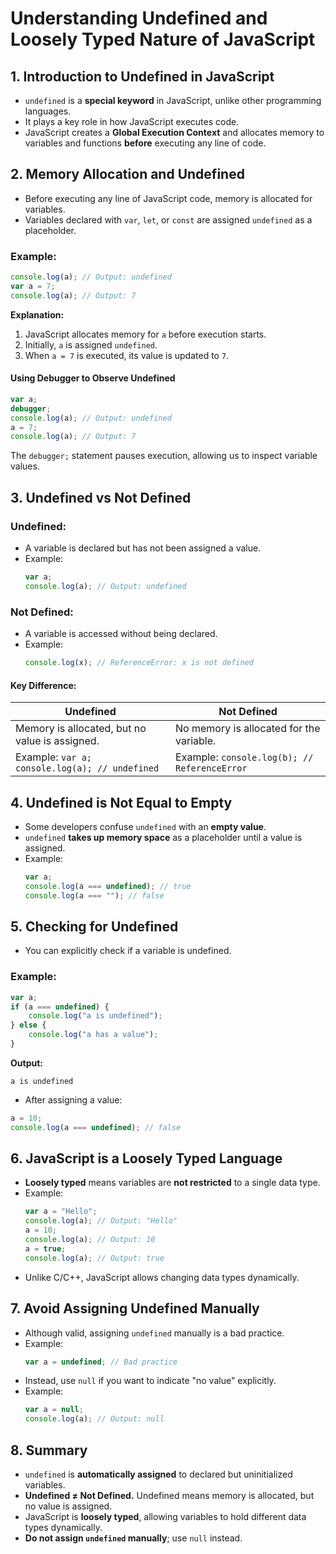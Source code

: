 # **Understanding Undefined and Loosely Typed Nature of JavaScript**

## **1. Introduction to Undefined in JavaScript**
- `undefined` is a **special keyword** in JavaScript, unlike other programming languages.
- It plays a key role in how JavaScript executes code.
- JavaScript creates a **Global Execution Context** and allocates memory to variables and functions **before** executing any line of code.

## **2. Memory Allocation and Undefined**
- Before executing any line of JavaScript code, memory is allocated for variables.
- Variables declared with `var`, `let`, or `const` are assigned `undefined` as a placeholder.

### **Example:**
```javascript
console.log(a); // Output: undefined
var a = 7;
console.log(a); // Output: 7
```
**Explanation:**
1. JavaScript allocates memory for `a` before execution starts.
2. Initially, `a` is assigned `undefined`.
3. When `a = 7` is executed, its value is updated to `7`.

#### **Using Debugger to Observe Undefined**
```javascript
var a;
debugger;
console.log(a); // Output: undefined
a = 7;
console.log(a); // Output: 7
```
The `debugger;` statement pauses execution, allowing us to inspect variable values.

## **3. Undefined vs Not Defined**

### **Undefined:**
- A variable is declared but has not been assigned a value.
- Example:
  ```javascript
  var a;
  console.log(a); // Output: undefined
  ```

### **Not Defined:**
- A variable is accessed without being declared.
- Example:
  ```javascript
  console.log(x); // ReferenceError: x is not defined
  ```

#### **Key Difference:**
| Undefined | Not Defined |
|-----------|------------|
| Memory is allocated, but no value is assigned. | No memory is allocated for the variable. |
| Example: `var a; console.log(a); // undefined` | Example: `console.log(b); // ReferenceError` |

## **4. Undefined is Not Equal to Empty**
- Some developers confuse `undefined` with an **empty value**.
- `undefined` **takes up memory space** as a placeholder until a value is assigned.
- Example:
  ```javascript
  var a;
  console.log(a === undefined); // true
  console.log(a === ""); // false
  ```

## **5. Checking for Undefined**
- You can explicitly check if a variable is undefined.

### **Example:**
```javascript
var a;
if (a === undefined) {
    console.log("a is undefined");
} else {
    console.log("a has a value");
}
```
**Output:**
```
a is undefined
```

- After assigning a value:
```javascript
a = 10;
console.log(a === undefined); // false
```

## **6. JavaScript is a Loosely Typed Language**
- **Loosely typed** means variables are **not restricted** to a single data type.
- Example:
  ```javascript
  var a = "Hello";
  console.log(a); // Output: "Hello"
  a = 10;
  console.log(a); // Output: 10
  a = true;
  console.log(a); // Output: true
  ```
- Unlike C/C++, JavaScript allows changing data types dynamically.

## **7. Avoid Assigning Undefined Manually**
- Although valid, assigning `undefined` manually is a bad practice.
- Example:
  ```javascript
  var a = undefined; // Bad practice
  ```
- Instead, use `null` if you want to indicate "no value" explicitly.
- Example:
  ```javascript
  var a = null;
  console.log(a); // Output: null
  ```

## **8. Summary**
- `undefined` is **automatically assigned** to declared but uninitialized variables.
- **Undefined ≠ Not Defined.** Undefined means memory is allocated, but no value is assigned.
- JavaScript is **loosely typed**, allowing variables to hold different data types dynamically.
- **Do not assign `undefined` manually**; use `null` instead.
